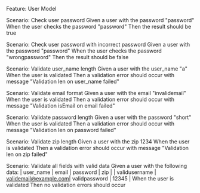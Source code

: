 Feature: User Model

Scenario: Check user password
Given a user with the password "password"
When the user checks the password "password"
Then the result should be true

Scenario: Check user password with incorrect password
Given a user with the password "password"
When the user checks the password "wrongpassword"
Then the result should be false

Scenario: Validate user_name length
Given a user with the user_name "a"
When the user is validated
Then a validation error should occur with message "Validation len on user_name failed"

Scenario: Validate email format
Given a user with the email "invalidemail"
When the user is validated
Then a validation error should occur with message "Validation isEmail on email failed"

Scenario: Validate password length
Given a user with the password "short"
When the user is validated
Then a validation error should occur with message "Validation len on password failed"

Scenario: Validate zip length
Given a user with the zip 1234
When the user is validated
Then a validation error should occur with message "Validation len on zip failed"

Scenario: Validate all fields with valid data
Given a user with the following data:
| user_name | email | password | zip |
| validusername | validemail@example.com| validpassword | 12345 |
When the user is validated
Then no validation errors should occur